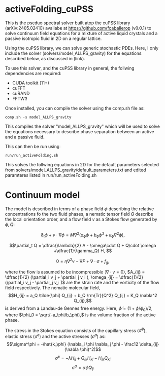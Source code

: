 # activeFolding_cuPSS

This is the pseduo spectral solver built atop the cuPSS library (arXiv:2405.02410) availabe at https://github.com/fcaballerop (v0.0.1) to solve continuum field equations for a mixture of active liquid crystals and a passive isotropic fluid in 2D on a regular lattice. 

Using the cuPSS library, we can solve generic stochastic PDEs. Here, I only include the solver (solvers/model_ALLPS_gravity) for the equations described below, as discussed in (link).

To use this solver, and the cuPSS library in general, the follwing dependencies are required:
- CUDA toolkit (11+)
- cuFFT
- cuRAND
- FFTW3

Once installed, you can compile the solver using the comp.sh file as:
```
comp.sh -s model_ALLPS_gravity
```

This compiles the solver "model_ALLPS_gravity" which will be used to solve the equations necessary to describe phase separation between an active and a passive fluid.

This can then be run using:
```
run/run_activeFolding.sh
```
This solves the follwing equations in 2D for the default parameters selected from solvers/model_ALLPS_gravity/default_parameters.txt and edited paramteres listed in run/run_activeFolding.sh

# Continuum model

The model is described in terms of a phase field $\phi$ describing the relative concentrations fo the two fluid phases, a nematic tensor field $Q$ describe the local orientation order, and a flow field $v$ as a Stokes flow generated by $\phi, Q$:

$$\partial_t \phi + v \cdot \nabla \phi = M \nabla^2 (a_\phi \phi + b_\phi \phi^3 + \kappa_\phi \nabla^2 \phi), $$

$$\partial_t Q = \dfrac{\lambda}{2} A  - \omega\cdot Q + Q\cdot \omega +\dfrac{1}{\gamma_Q} H, $$

$$0 = \eta \nabla^2 v - \nabla P + \nabla \cdot \sigma + f_g,$$

where the flow is assumed to be incompressible ($\nabla \cdot v = 0$), $A_{ij} = \dfrac{1}{2} (\partial_i v_j + \partial_j v_i ), \omega_{ij} = \dfrac{1}{2} (\partial_i v_j - \partial_j v_i )$ are the strain rate and the vorticity of the flow field respectively. The nematic molecular field, 
$$H_{ij} = a_Q \tilde{\phi} Q_{ij} + b_Q \rm{Tr}{Q^2} Q_{ij} + K_Q \nabla^2 Q_{ij},$$
is derived from a Landau-de Gennes free energy. Here, $\tilde{\phi} = (1+\phi/\phi_0)/2,$ where $\phi_0 = \sqrt{-a_\phi/b_\phi},$ is the volume fraction of the active phase.


The stress in the Stokes equation consists of the capillary stress ($\sigma^\phi$), elastic stress ($\sigma^e$) and the active stresses ($\sigma^a$) as:
$$\sigma^\phi = -\hat{k_\phi} (\nabla_i \phi \nabla_j \phi - \frac12 \delta_{ij} (\nabla \phi)^2)$$
$$\sigma^e = -\lambda H_{ij} + Q_{ik} H_{kj} - H_{ik}Q_{kj}$$
$$\sigma^a = \alpha \tilde{\phi} Q_{ij}$$
